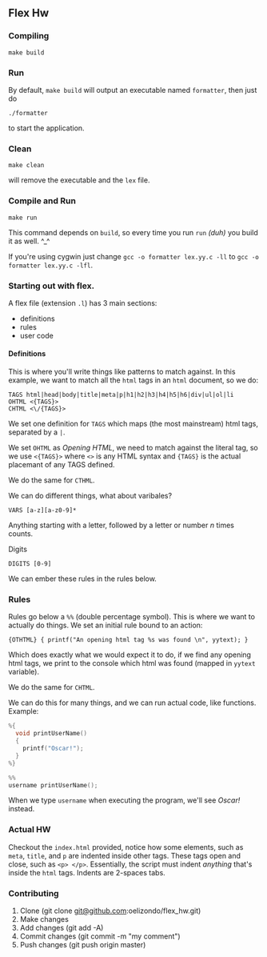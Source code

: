 ## Flex Hw

### Compiling
```console
make build
```

### Run
By default, ```make build``` will output an executable named ```formatter```, then just do
```console
./formatter
```
to start the application.

### Clean
```console
make clean
```
will remove the executable and the ```lex``` file.

### Compile and Run
```console
make run
```
This command depends on ```build```, so every time you run ```run``` _(duh)_ you build it as well. ^_^

If you're using cygwin just change ```gcc -o formatter lex.yy.c -ll``` to ```gcc -o formatter lex.yy.c -lfl```.

### Starting out with flex.

A flex file (extension ```.l```) has 3 main sections:

* definitions
* rules
* user code

#### Definitions

This is where you'll write things like patterns to match against. In this example, we want to match all the ```html``` tags in an ```html``` document, so we do:

```
TAGS html|head|body|title|meta|p|h1|h2|h3|h4|h5|h6|div|ul|ol|li
OHTML <{TAGS}>
CHTML <\/{TAGS}>
```
We set one definition for ```TAGS``` which maps (the most mainstream) html tags, separated by a ```|```.

We set ```OHTML``` as _Opening HTML_, we need to match against the literal tag, so we use ```<{TAGS}>``` where ```<>``` is any HTML syntax and ```{TAGS}``` is the actual placemant of any TAGS defined.

We do the same for ```CTHML```.

We can do different things, what about varibales?
```
VARS [a-z][a-z0-9]*
```
Anything starting with a letter, followed by a letter or number _n_ times counts.

Digits
```
DIGITS [0-9]
```

We can ember these rules in the rules below.

### Rules
Rules go below a ```%%``` (double percentage symbol). This is where we want to actually do things. We set an initial rule bound to an action:
```
{OTHTML} { printf("An opening html tag %s was found \n", yytext); }
```
Which does exactly what we would expect it to do, if we find any opening html tags, we print to the console which html was found (mapped in ```yytext``` variable).

We do the same for ```CHTML```.

We can do this for many things, and we can run actual code, like functions.
Example:

```c
%{
  void printUserName()
  {
    printf("Oscar!");
  }
%}

%%
username printUserName();
```
When we type ```username``` when executing the program, we'll see _Oscar!_ instead.

### Actual HW
Checkout the ```index.html``` provided, notice how some elements, such as ```meta```, ```title```, and ```p``` are indented inside other tags. These tags open and close, such as ```<p> </p>```. Essentially, the script must indent _anything_ that's inside the ```html``` tags. Indents are 2-spaces tabs.

### Contributing

1. Clone (git clone git@github.com:oelizondo/flex_hw.git)
2. Make changes
3. Add changes (git add -A)
4. Commit changes (git commit -m "my comment")
5. Push changes (git push origin master)